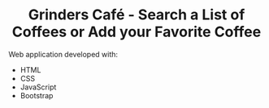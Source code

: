 <h1 align=center>Grinders Café - Search a List of Coffees or Add your Favorite Coffee</h1>

Web application developed with:

- HTML
- CSS
- JavaScript
- Bootstrap
